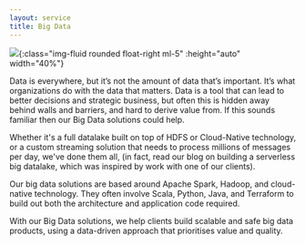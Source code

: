 ```yaml
---
layout: service
title: Big Data
---
```


![]({{site.baseurl}}/assets/images/blog/services/big-data/infographic.jpg){:class="img-fluid rounded float-right ml-5" :height="auto" width="40%"}

Data is everywhere, but it’s not the amount of data that’s important. It’s what organizations do with the data that 
matters. Data is a tool that can lead to better decisions and strategic business, but often this is hidden away behind 
walls and barriers, and hard to derive value from. If this sounds familiar then our Big Data solutions could help.

Whether it's a full datalake built on top of HDFS or Cloud-Native technology, or a custom streaming solution that
needs to process millions of messages per day, we've done them all, (in fact, read our blog on building a serverless
big datalake, which was inspired by work with one of our clients).

Our big data solutions are based around Apache Spark, Hadoop, and cloud-native technology. They often involve Scala, 
Python, Java, and Terraform to build out both the architecture and application code required.

With our Big Data solutions, we help clients build scalable and safe big data products, using a data-driven approach 
that prioritises value and quality.
